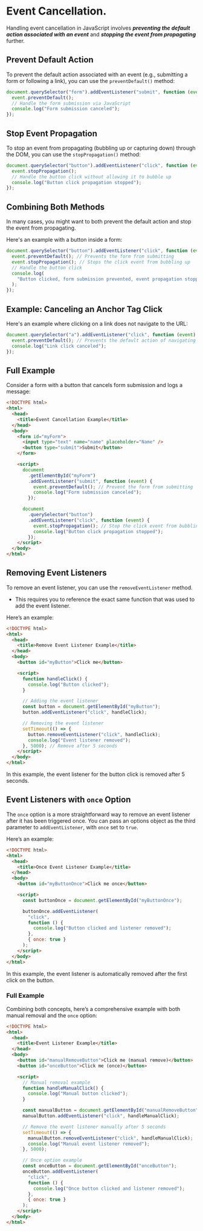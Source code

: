 # Event Cancellation.

Handling event cancellation in JavaScript involves **_preventing the default action associated with an event_** and **_stopping the event from propagating_** further.

## Prevent Default Action

To prevent the default action associated with an event (e.g., submitting a form or following a link), you can use the `preventDefault()` method:

```javascript
document.querySelector("form").addEventListener("submit", function (event) {
  event.preventDefault();
  // Handle the form submission via JavaScript
  console.log("Form submission canceled");
});
```

## Stop Event Propagation

To stop an event from propagating (bubbling up or capturing down) through the DOM, you can use the `stopPropagation()` method:

```javascript
document.querySelector("button").addEventListener("click", function (event) {
  event.stopPropagation();
  // Handle the button click without allowing it to bubble up
  console.log("Button click propagation stopped");
});
```

## Combining Both Methods

In many cases, you might want to both prevent the default action and stop the event from propagating.

Here's an example with a button inside a form:

```javascript
document.querySelector("button").addEventListener("click", function (event) {
  event.preventDefault(); // Prevents the form from submitting
  event.stopPropagation(); // Stops the click event from bubbling up
  // Handle the button click
  console.log(
    "Button clicked, form submission prevented, event propagation stopped"
  );
});
```

## Example: Canceling an Anchor Tag Click

Here's an example where clicking on a link does not navigate to the URL:

```javascript
document.querySelector("a").addEventListener("click", function (event) {
  event.preventDefault(); // Prevents the default action of navigating to the link
  console.log("Link click canceled");
});
```

## Full Example

Consider a form with a button that cancels form submission and logs a message:

```html
<!DOCTYPE html>
<html>
  <head>
    <title>Event Cancellation Example</title>
  </head>
  <body>
    <form id="myForm">
      <input type="text" name="name" placeholder="Name" />
      <button type="submit">Submit</button>
    </form>

    <script>
      document
        .getElementById("myForm")
        .addEventListener("submit", function (event) {
          event.preventDefault(); // Prevent the form from submitting
          console.log("Form submission canceled");
        });

      document
        .querySelector("button")
        .addEventListener("click", function (event) {
          event.stopPropagation(); // Stop the click event from bubbling up
          console.log("Button click propagation stopped");
        });
    </script>
  </body>
</html>
```

## Removing Event Listeners

To remove an event listener, you can use the `removeEventListener` method.

- This requires you to reference the exact same function that was used to add the event listener.

Here’s an example:

```html
<!DOCTYPE html>
<html>
  <head>
    <title>Remove Event Listener Example</title>
  </head>
  <body>
    <button id="myButton">Click me</button>

    <script>
      function handleClick() {
        console.log("Button clicked");
      }

      // Adding the event listener
      const button = document.getElementById("myButton");
      button.addEventListener("click", handleClick);

      // Removing the event listener
      setTimeout(() => {
        button.removeEventListener("click", handleClick);
        console.log("Event listener removed");
      }, 5000); // Remove after 5 seconds
    </script>
  </body>
</html>
```

In this example, the event listener for the button click is removed after 5 seconds.

## Event Listeners with `once` Option

The `once` option is a more straightforward way to remove an event listener after it has been triggered once. You can pass an options object as the third parameter to `addEventListener`, with `once` set to `true`.

Here’s an example:

```html
<!DOCTYPE html>
<html>
  <head>
    <title>Once Event Listener Example</title>
  </head>
  <body>
    <button id="myButtonOnce">Click me once</button>

    <script>
      const buttonOnce = document.getElementById("myButtonOnce");

      buttonOnce.addEventListener(
        "click",
        function () {
          console.log("Button clicked and listener removed");
        },
        { once: true }
      );
    </script>
  </body>
</html>
```

In this example, the event listener is automatically removed after the first click on the button.

### Full Example

Combining both concepts, here’s a comprehensive example with both manual removal and the `once` option:

```html
<!DOCTYPE html>
<html>
  <head>
    <title>Event Listener Example</title>
  </head>
  <body>
    <button id="manualRemoveButton">Click me (manual remove)</button>
    <button id="onceButton">Click me (once)</button>

    <script>
      // Manual removal example
      function handleManualClick() {
        console.log("Manual button clicked");
      }

      const manualButton = document.getElementById("manualRemoveButton");
      manualButton.addEventListener("click", handleManualClick);

      // Remove the event listener manually after 5 seconds
      setTimeout(() => {
        manualButton.removeEventListener("click", handleManualClick);
        console.log("Manual event listener removed");
      }, 5000);

      // Once option example
      const onceButton = document.getElementById("onceButton");
      onceButton.addEventListener(
        "click",
        function () {
          console.log("Once button clicked and listener removed");
        },
        { once: true }
      );
    </script>
  </body>
</html>
```
